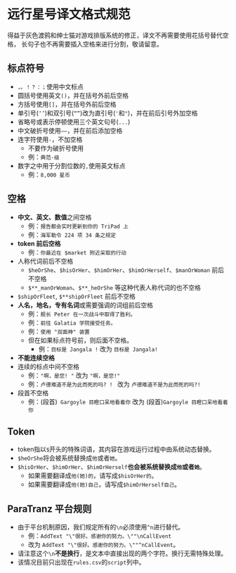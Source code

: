 # 远行星号译文格式规范

得益于灰色渡鸦和绅士猫对游戏排版系统的修正，译文不再需要使用花括号替代空格，
长句子也不再需要插入空格来进行分割，敬请留意。

## 标点符号

- `，。！？：；`使用中文标点
- 圆括号使用英文`()`，并在括号外前后空格
- 方括号使用`[]`，并在括号外前后空格
- 单引号(`‘’`)和双引号(`“”`)改为直引号(`'`和`"`)，并在前后引号外加空格
- 省略号或表示停顿使用三个英文句号(`...`)
- 中文破折号使用`——`，并在前后添加空格
- 连字符使用`-`，不加空格
  - 不要作为破折号使用
  - 例：`典范-级`
- 数字之中用于分割位数的`,`使用英文标点
  - 例：`8,000 星币`

## 空格

- **中文、英文、数值**之间空格
  - 例：`报告都会实时更新到你的 TriPad 上`
  - 例：`海军勒令 224 项 34 条之规定`
- **token 前后空格**
  - 例：`你最近在 $market 附近采取的行动`
- 人称代词前后不空格
  - `$heOrShe`、`$hisOrHer`、`$himOrHer`、`$himOrHerself`、`$manOrWoman` 前后不空格
  - `$**_manOrWoman`、`$**_heOrShe` 等这种代表人称代词的也不空格
- `$shipOrFleet`, `$**shipOrFleet` 前后不空格
- **人名，地名，专有名词**或需要强调的词组前后空格
    - 例：`舰长 Peter 在一次战斗中取得了胜利。`
    - 例：`前往 Galatia 学院接受任务。`
    - 例：`使用 "双面神" 装置`
    - 但在如果标点符号前，则后面不空格。
        - 例：`目标是 Jangala !` 改为 `目标是 Jangala!`
- **不能连续空格**
- 连续的标点中间不空格
    - 例：` "啊，是您! " ` 改为 ` "啊，是您!" `
    - 例：`卢德难道不是为此而死的吗? ! ` 改为 `卢德难道不是为此而死的吗?! `
- 段首不空格
    - 例：(段首)` Gargoyle 目瞪口呆地看着你` 改为 (段首)`Gargoyle 目瞪口呆地看着你`

## Token

- token指以`$`开头的特殊词语，其内容在游戏运行过程中由系统动态替换。
- `$heOrShe`将会被系统替换成`他`或者`她`。
- `$hisOrHer`、`$himOrHer`、`$himOrHerself`**也会被系统替换成`他`或者`她`**。
    - 如果需要翻译成`他(她)的`，请写成`$hisOrHer的`。
    - 如果需要翻译成`他(她)自己`，请写成`$himOrHerself自己`。

## ParaTranz 平台规则

- 由于平台机制原因，我们规定所有的`\n`必须使用`^n`进行替代。
    - 例：`AddText "\"很好。感谢你的努力。\""\nCallEvent` 
    - 改为
      `AddText "\"很好。感谢你的努力。\""^nCallEvent`。
- 请注意这个`\n`**不是换行**，是文本中直接出现的两个字符。换行无需特殊处理。
- 该情况目前只出现在`rules.csv`的`script`列中。
